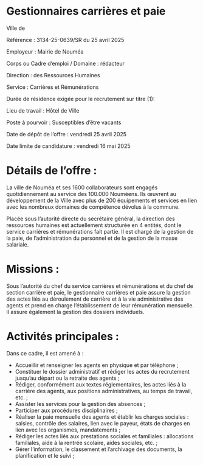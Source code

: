 # Gestionnaires carrières et paie

Ville de

Référence : 3134-25-0639/SR du 25 avril 2025

Employeur : Mairie de Nouméa

Corps ou Cadre d’emploi / Domaine : rédacteur

Direction : des Ressources Humaines

Service : Carrières et Rémunérations

Durée de résidence exigée pour le recrutement sur titre (1):

Lieu de travail : Hôtel de Ville

Poste à pourvoir : Susceptibles d’être vacants

Date de dépôt de l’offre : vendredi 25 avril 2025

Date limite de candidature : vendredi 16 mai 2025

# Détails de l’offre :

La ville de Nouméa et ses 1600 collaborateurs sont engagés quotidiennement au service des 100.000 Nouméens. Ils œuvrent au développement de la Ville avec plus de 200 équipements et services en lien avec les nombreux domaines de compétence dévolus à la commune.

Placée sous l’autorité directe du secrétaire général, la direction des ressources humaines est actuellement structurée en 4 entités, dont le service carrières et rémunérations fait partie. Il est chargé de la gestion de la paie, de l’administration du personnel et de la gestion de la masse salariale.

# Missions :

Sous l’autorité du chef du service carrières et rémunérations et du chef de section carrière et paie, le gestionnaire carrières et paie assure la gestion des actes liés au déroulement de carrière et à la vie administrative des agents et prend en charge l’établissement de leur rémunération mensuelle. Il assure également la gestion des dossiers individuels.

# Activités principales :

Dans ce cadre, il est amené à :

- Accueillir et renseigner les agents en physique et par téléphone ;
- Constituer le dossier administratif et rédiger les actes du recrutement jusqu’au départ ou la retraite des agents ;
- Rédiger, conformément aux textes réglementaires, les actes liés à la carrière des agents, aux positions administratives, au temps de travail, etc. ;
- Assister les services pour la gestion des absences ;
- Participer aux procédures disciplinaires ;
- Réaliser la paie mensuelle des agents et établir les charges sociales : saisies, contrôle des salaires, lien avec le payeur, états de charges en lien avec les organismes, mandatements ;
- Rédiger les actes liés aux prestations sociales et familiales : allocations familiales, aide à la rentrée scolaire, aides sociales, etc. ;
- Gérer l’information, le classement et l’archivage des documents, la planification et le suivi ;